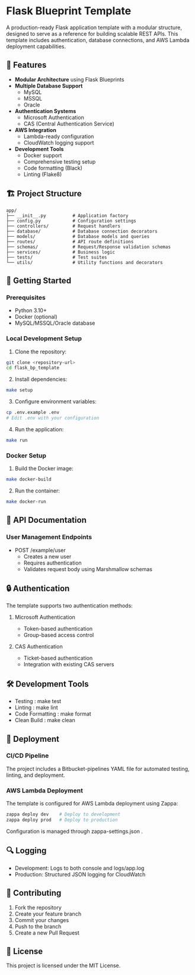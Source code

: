 # Flask Blueprint Template

A production-ready Flask application template with a modular structure, designed to serve as a reference for building scalable REST APIs. This template includes authentication, database connections, and AWS Lambda deployment capabilities.

## 🌟 Features

- **Modular Architecture** using Flask Blueprints
- **Multiple Database Support**
  - MySQL
  - MSSQL
  - Oracle
- **Authentication Systems**
  - Microsoft Authentication
  - CAS (Central Authentication Service)
- **AWS Integration**
  - Lambda-ready configuration
  - CloudWatch logging support
- **Development Tools**
  - Docker support
  - Comprehensive testing setup
  - Code formatting (Black)
  - Linting (Flake8)

## 🏗️ Project Structure

```plaintext
app/
├── __init__.py          # Application factory
├── config.py            # Configuration settings
├── controllers/         # Request handlers
├── database/            # Database connection decorators
├── models/              # Database models and queries
├── routes/              # API route definitions
├── schemas/             # Request/Response validation schemas
├── services/            # Business logic
├── tests/               # Test suites
└── utils/               # Utility functions and decorators
```

## 🚀 Getting Started

### Prerequisites

- Python 3.10+
- Docker (optional)
- MySQL/MSSQL/Oracle database

### Local Development Setup

1. Clone the repository:

```bash
git clone <repository-url>
cd flask_bp_template
```

2. Install dependencies:

```bash
make setup
```

3. Configure environment variables:

```bash
cp .env.example .env
# Edit .env with your configuration
```

4. Run the application:

```bash
make run
```

### Docker Setup

1. Build the Docker image:

```bash
make docker-build
```

2. Run the container:

```bash
make docker-run
```

## 📝 API Documentation

### User Management Endpoints

- POST /example/user
  - Creates a new user
  - Requires authentication
  - Validates request body using Marshmallow schemas

## 🔒 Authentication

The template supports two authentication methods:

1. Microsoft Authentication

   - Token-based authentication
   - Group-based access control

2. CAS Authentication

   - Ticket-based authentication
   - Integration with existing CAS servers

## 🛠️ Development Tools

- Testing : make test
- Linting : make lint
- Code Formatting : make format
- Clean Build : make clean

## 🚀 Deployment

### CI/CD Pipeline

The project includes a Bitbucket-pipelines YAML file for automated testing, linting, and deployment.

### AWS Lambda Deployment

The template is configured for AWS Lambda deployment using Zappa:

```bash
zappa deploy dev    # Deploy to development
zappa deploy prod   # Deploy to production
```

Configuration is managed through zappa-settings.json .

## 🔍 Logging

- Development: Logs to both console and logs/app.log
- Production: Structured JSON logging for CloudWatch

## 🤝 Contributing

1. Fork the repository
2. Create your feature branch
3. Commit your changes
4. Push to the branch
5. Create a new Pull Request

## 📄 License

This project is licensed under the MIT License.
